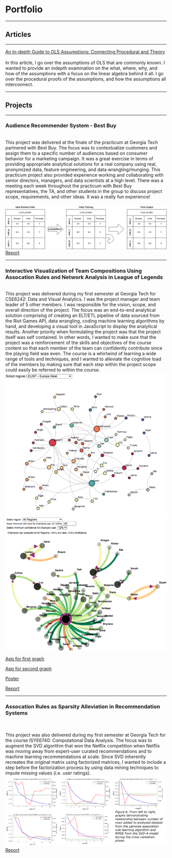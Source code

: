 # Portfolio
---
## Articles
---
[An In-depth Guide to OLS Assumptions: Connecting Procedural and Theory](https://medium.com/@christopher.daehyun.kim/an-in-depth-look-into-the-assumptions-of-ols-b7808ba72469)
\
\
In this article, I go over the assumptions of OLS that are commonly known. I wanted to provide an indepth examination on the what, where, why, and how of the assumptions with a focus on the linear algebra behind it all. I go over the procedural proofs of the assumptions, and how the assumptions all interconnect. 

---
## Projects 
---
### Audience Recommender System - Best Buy
\
This project was delivered at the finale of the practicum at Georgia Tech partnered with Best Buy. The focus was to contextualize customers and assign them to a specific number of audiences based on consumer behavior for a marketing campaign. It was a great exercise in terms of providing appropriate analytical solutions for a real company using real, anonymized data, feature engineering, and data wrangling/munging. This practicum project also provided experience working and collaborating with senior directors, managers, and data scientists at a high level. There was a meeting each week throughout the practicum with Best Buy representatives, the TA, and other students in the group to discuss project scope, requirements, and other ideas. It was a really fun experience!
\
\
<img src = "images/penalize_1.png?raw=true"><br>
[Report](/pdfs/ChrisKim_AudienceRecommenderSystem_BestBuy_FinalPaper.pdf)<br>

---
### Interactive Visualization of Team Compositions Using Assocation Rules and Network Analysis in League of Legends
\
This project was delivered during my first semester at Georgia Tech for CSE6242: Data and Visual Analytics. I was the project manager and team leader of 5 other members. I was responsible for the vision, scope, and overall direction of the project. The focus was an end-to-end analytical solution comprising of creating an ELT/ETL pipeline of data sourced from the Riot Games API, data wrangling, coding machine learning algorithms by hand, and developing a visual tool in JavaScript to display the analytical results. Another priority when formulating the project was that the project itself was self contained. In other words, I wanted to make sure that the project was a reinforcement of the skills and objectives of the course content so that each member of the team can confidently contribute since the playing field was even. The course is a whirlwind of learning a wide range of tools and techniques, and I wanted to alleviate the cognitive load of the members by making sure that each step within the project scope could easily be referred to within the course.
\
<img src="images/euw_graph2.png?raw=true"/><br>
<img src="images/conf_graph1.png?raw=true"/><br>

[App for first graph](https://cdaekim.github.io/graph1)<br>

[App for second graph](https://cdaekim.github.io/graph2)<br>

[Poster](/pdfs/team139poster.pdf)<br>

[Report](/pdfs/team139report.pdf)<br>

---
### Assocation Rules as Sparsity Alleviation in Recommendation Systems
\
\
This project was also delivered during my first semester at Georgia Tech for the course ISYE6740: Computational Data Analysis. The focus was to augment the SVD algorithm that won the Netflix competition when Netflix was moving away from expert-user curated recommendations and to machine learning recommendations at scale. Since SVD inherently recreates the original matrix using factorized matrices, I wanted to include a step before the factorization process by using data mining techniques to impute missing values (i.e. user ratings). 
\
<img src = "images/asc_rules_img.PNG?raw=true"><br>
[Report](/pdfs/Kim_Christopher_project_report.pdf)<br>

